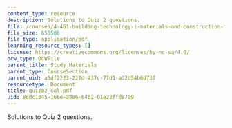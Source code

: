 ```yaml
---
content_type: resource
description: Solutions to Quiz 2 questions.
file: /courses/4-461-building-technology-i-materials-and-construction-fall-2004/8ddc1345166ea88664b201e22ffd87a9_quiz02_sol.pdf
file_size: 658508
file_type: application/pdf
learning_resource_types: []
license: https://creativecommons.org/licenses/by-nc-sa/4.0/
ocw_type: OCWFile
parent_title: Study Materials
parent_type: CourseSection
parent_uid: a5df2223-227d-437c-77d1-a32d54b6d73f
resourcetype: Document
title: quiz02_sol.pdf
uid: 8ddc1345-166e-a886-64b2-01e22ffd87a9
---
```

Solutions to Quiz 2 questions.